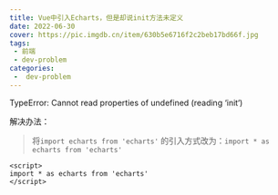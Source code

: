 ```yaml
---
title: Vue中引入Echarts，但是却说init方法未定义
date: 2022-06-30
cover: https://pic.imgdb.cn/item/630b5e6716f2c2beb17bd66f.jpg
tags:
 - 前端
 - dev-problem
categories:
 -  dev-problem
---
```



TypeError: Cannot read properties of undefined (reading ‘init‘)

解决办法：

> 将`import echarts from 'echarts'` 的引入方式改为：`import * as echarts from 'echarts'`

```vue
<script>
import * as echarts from 'echarts'
</script>
```

